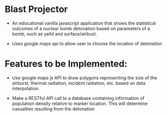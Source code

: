 # Blast Projector
 * An educational vanilla javascript application that shows the statistical outcomes of a nuclear bomb detonation based on parameters of a bomb, such as yeild and surface/airbust. 
 
 * Uses google maps api to allow user to choose the location of detonation
 
 # Features to be Implemented:
  * Use google maps js API to draw polygons representing the size of the airburst, thermal radiation, incident radiation, etc. based on data interpolation. 
  
  * Make a RESTful API call to a database containing information of population density relative to marker location. This will determine casualties resulting from the detonation
